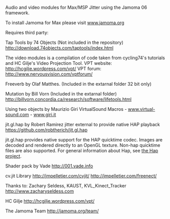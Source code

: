 Audio and video modules for Max/MSP Jitter using the Jamoma 06 framework.

To install Jamoma for Max please visit www.jamoma.org

Requires third party:

Tap Tools by 74 Objects (Not included in the repository)
http://download.74objects.com/taptools/index.html

The video modules is a compilation of code taken from cycling74's tutorials and HC Gilje's Video Projection Tool. VPT website: http://hcgilje.wordpress.com/vpt/
VPT forum: http://www.nervousvision.com/vptforum/

Freeverb by Olaf Matthes. (Included in the extarnal folder 32 bit only) 

Mutation by Bill Vorn (Included in the extarnal folder) 
http://billvorn.concordia.ca/research/software/lifetools.html

Using two objects by Maurizio Giri 
VirtualSound Macros - www.virtual-sound.com - www.giri.it

jit.gl.hap by Robert Ramirez
jitter external to provide native HAP playback
https://github.com/robtherich/jit.gl.hap

jit.gl.hap provides native support for the HAP quicktime codec. Images are decoded and rendered directly to an OpenGL texture. Non-hap quicktime files are also supported. For general information about Hap, see [the Hap project](http://github.com/vidvox/hap).

Shader pack by Vade
http://001.vade.info

cv.jit Library
http://jmpelletier.com/cvjit/
http://jmpelletier.com/freenect/


Thanks to:
Zachary Seldess, KAUST,  KVL_Kinect_Tracker
http://www.zacharyseldess.com

HC Gilje
http://hcgilje.wordpress.com/vpt/

The Jamoma Team
http://jamoma.org/team/